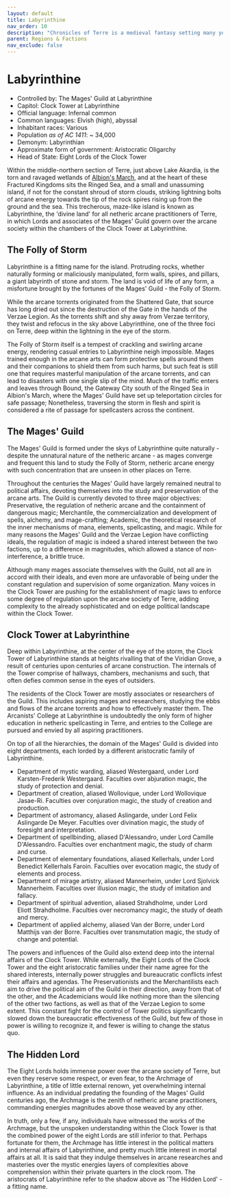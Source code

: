 ```yaml
---
layout: default
title: Labyrinthine
nav_order: 10
description: "Chronicles of Terre is a medieval fantasy setting many years in the writing."
parent: Regions & Factions
nav_exclude: false
---
```


# Labyrinthine

- Controlled by: The Mages' Guild at Labyrinthine
- Capitol: Clock Tower at Labyrinthine
- Official language: Infernal common
- Common languages: Elvish (high), abyssal
- Inhabitant races: Various
- Population *as of AC 1411*: ~ 34,000
- Demonym: Labyrinthian
- Approximate form of government: Aristocratic Oligarchy
- Head of State: Eight Lords of the Clock Tower

Within the middle-northern section of Terre, just above Lake Akardia, is the torn and ravaged wetlands of [Albion's March](Fracture), and at the heart of these Fractured Kingdoms sits the Ringed Sea, and a small and unassuming island, if not for the constant shroud of storm clouds, striking lightning bolts of arcane energy towards the tip of the rock spires rising up from the ground and the sea. This trecherous, maze-like island is known as Labyrinthine, the 'divine land' for all netheric arcane practitioners of Terre, in which Lords and associates of the Mages' Guild govern over the arcane society within the chambers of the Clock Tower at Labyrinthine.

## The Folly of Storm

Labyrinthine is a fitting name for the island. Protruding rocks, whether naturally forming or maliciously manipulated, form walls, spires, and pillars, a giant labyrinth of stone and storm. The land is void of life of any form, a misfortune brought by the fortunes of the Mages' Guild - the Folly of Storm.

While the arcane torrents originated from the Shattered Gate, that source has long dried out since the destruction of the Gate in the hands of the Verzae Legion. As the torrents shift and shy away from Verzae territory, they twist and refocus in the sky above Labyrinthine, one of the three foci on Terre, deep within the lightning in the eye of the storm. 

The Folly of Storm itself is a tempest of crackling and swirling arcane energy, rendering casual entries to Labyrinthine neigh impossible. Mages trained enough in the arcane arts can form protective spells around them and their companions to shield them from such harms, but such feat is still one that requires masterful manipulation of the arcane torrents, and can lead to disasters with one single slip of the mind. Much of the traffic enters and leaves through Bound, the Gateway City south of the Ringed Sea in Albion's March, where the Mages' Guild have set up teleportation circles for safe passage; Nonetheless, traversing the storm in flesh and spirit is considered a rite of passage for spellcasters across the continent.

## The Mages' Guild

The Mages' Guild is formed under the skys of Labyrinthine quite naturally - despite the unnatural nature of the netheric arcane - as mages converge and frequent this land to study the Folly of Storm, netheric arcane energy with such concentration that are unseen in other places on Terre.

Throughout the centuries the Mages' Guild have largely remained neutral to political affairs, devoting themselves into the study and preservation of the arcane arts. The Guild is currently devoted to three major objectives: Preservative, the regulation of netheric arcane and the containment of dangerous magic; Merchantile, the commercialization and development of spells, alchemy, and mage-crafting; Academic, the theoretical research of the inner mechanisms of mana, elements, spellcasting, and magic. While for many reasons the Mages' Guild and the Verzae Legion have conflicting ideals, the regulation of magic is indeed a shared interest between the two factions, up to a difference in magnitudes, which allowed a stance of non-interference, a brittle truce.

Although many mages associate themselves with the Guild, not all are in accord with their ideals, and even more are unfavorable of being under the constant regulation and supervision of some organization. Many voices in the Clock Tower are pushing for the establishment of magic laws to enforce some degree of regulation upon the arcane society of Terre, adding complexity to the already sophisticated and on edge political landscape within the Clock Tower.

## Clock Tower at Labyrinthine

Deep within Labyrinthine, at the center of the eye of the storm, the Clock Tower of Labyrinthine stands at heights rivalling that of the Viridian Grove, a result of centuries upon centuries of arcane construction. The internals of the Tower comprise of hallways, chambers, mechanisms and such, that often defies common sense in the eyes of outsiders. 

The residents of the Clock Tower are mostly associates or researchers of the Guild. This includes aspiring mages and researchers, studying the ebbs and flows of the arcane torrents and how to effectively master them. The Arcanists' College at Labyrinthine is undoubtedly the only form of higher education in netheric spellcasting in Terre, and entries to the College are pursued and envied by all aspiring practitioners.

On top of all the hierarchies, the domain of the Mages' Guild is divided into eight departments, each lorded by a different aristocratic family of Labyrinthine. 
- Department of mystic warding, aliased Westergaard, under Lord Karsten-Frederik Westergaard. Faculties over abjuration magic, the study of protection and denial.
- Department of creation, aliased Wollovique, under Lord Wollovique Jasae-Ri. Faculties over conjuration magic, the study of creation and production.
- Department of astromancy, aliased Aslingarde, under Lord Felix Aslingarde De Meyer. Faculties over divination magic, the study of foresight and interpretation.
- Department of spellbinding, aliased D'Alessandro, under Lord Camille D'Alessandro. Faculties over enchantment magic, the study of charm and curse.
- Department of elementary foundations, aliased Kellerhals, under Lord Benedict Kellerhals Faroin. Faculties over evocation magic, the study of elements and process.
- Department of mirage artistry, aliased Mannerheim, under Lord Sjolvick Mannerheim. Faculties over illusion magic, the study of imitation and fallacy.
- Department of spiritual advention, aliased Strahdholme, under Lord Eliott Strahdholme. Faculties over necromancy magic, the study of death and mercy.
- Department of applied alchemy, aliased Van der Borre, under Lord Matthijs van der Borre. Faculties over transmutation magic, the study of change and potential.

The powers and influences of the Guild also extend deep into the internal affairs of the Clock Tower. While externally, the Eight Lords of the Clock Tower and the eight aristocratic families under their name agree for the shared interests, internally power struggles and bureaucratic conflicts infest their affairs and agendas. The Preservationists and the Merchantilists each aim to drive the political aim of the Guild in their direction, away from that of the other, and the Academicians would like nothing more than the silencing of the other two factions, as well as that of the Verzae Legion to some extent. This constant fight for the control of Tower politics significantly slowed down the bureaucratic effectiveness of the Guild, but few of those in power is willing to recognize it, and fewer is willing to change the status quo.

## The Hidden Lord

The Eight Lords holds immense power over the arcane society of Terre, but even they reserve some respect, or even fear, to the Archmage of Labyrinthine, a title of little external renown, yet overwhelming internal influence. As an individual predating the founding of the Mages' Guild centuries ago, the Archmage is the zenith of netheric arcane practitioners, commanding energies magnitudes above those weaved by any other.

In truth, only a few, if any, individuals have witnessed the works of the Archmage, but the unspoken understanding within the Clock Tower is that the combined power of the eight Lords are still inferior to that. Perhaps fortunate for them, the Archmage has little interest in the political matters and internal affairs of Labyrinthine, and pretty much little interest in mortal affairs at all. It is said that they indulge themselves in arcane researches and masteries over the mystic energies layers of complexities above comprehension within their private quarters in the clock room. The aristocrats of Labyrinthine refer to the shadow above as 'The Hidden Lord' - a fitting name.